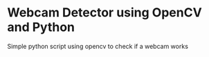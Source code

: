 # Webcam Detector using OpenCV and Python
Simple python script using opencv to check if a webcam works
